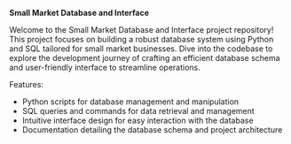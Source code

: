 **Small Market Database and Interface**

Welcome to the Small Market Database and Interface project repository! This project focuses on building a robust database system using Python and SQL tailored for small market businesses. Dive into the codebase to explore the development journey of crafting an efficient database schema and user-friendly interface to streamline operations.

Features:
- Python scripts for database management and manipulation
- SQL queries and commands for data retrieval and management
- Intuitive interface design for easy interaction with the database
- Documentation detailing the database schema and project architecture

